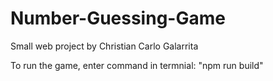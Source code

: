 # Number-Guessing-Game
Small web project by Christian Carlo Galarrita

To run the game, enter command in termnial:
"npm run build"
